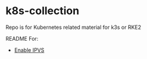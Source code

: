# k8s-collection
Repo is for Kubernetes related material for k3s or RKE2

README For:
- [Enable IPVS](/IPVS/enable-ipvs.md)